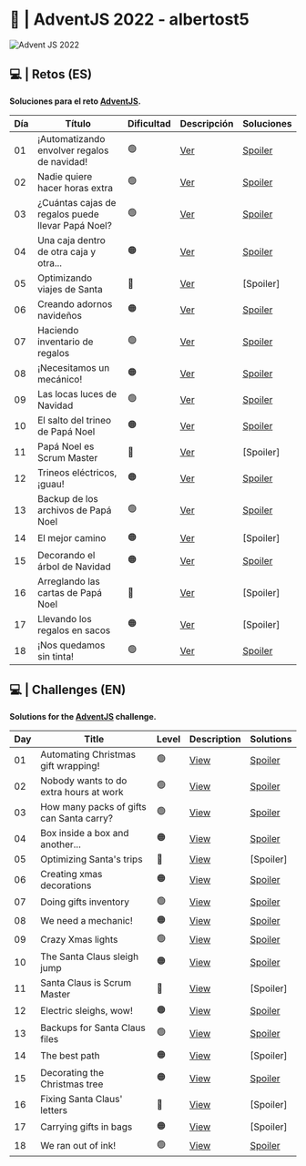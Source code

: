 # 🎄 | AdventJS 2022 - albertost5

![Advent JS 2022](https://i.imgur.com/HUihoze.jpg)

## 💻 | Retos (ES)

<b>Soluciones para el reto [AdventJS](https://adventjs.dev/es).</b>

| Día | Título                                           | Dificultad     |               Descripción                         |                Soluciones              |
| --- | ------------------------------------------------ | -------------- | ------------------------------------------------- | -------------------------------------- | 
| 01 |    ¡Automatizando envolver regalos de navidad!    |       🟢       | [Ver](https://adventjs.dev/es/challenges/2022/1)  | [Spoiler](./challenges/01/solution_01.js)  |
| 02 |         Nadie quiere hacer horas extra            |       🟢       | [Ver](https://adventjs.dev/es/challenges/2022/2)  | [Spoiler](./challenges/02/solution_02.js)  |
| 03 | ¿Cuántas cajas de regalos puede llevar Papá Noel? |       🟢       | [Ver](https://adventjs.dev/es/challenges/2022/3)  | [Spoiler](./challenges/03/solution_03.js)  |
| 04 |      Una caja dentro de otra caja y otra...       |       🟠       | [Ver](https://adventjs.dev/es/challenges/2022/4)  | [Spoiler](./challenges/04/solution_04.js)  |
| 05 |            Optimizando viajes de Santa            |       🔴       | [Ver](https://adventjs.dev/es/challenges/2022/5)  | [Spoiler]  |
| 06 |             Creando adornos navideños             |       🟠       | [Ver](https://adventjs.dev/es/challenges/2022/6)  | [Spoiler](./challenges/06/solution_06.js)  |
| 07 |           Haciendo inventario de regalos          |       🟢       | [Ver](https://adventjs.dev/es/challenges/2022/7)  | [Spoiler](./challenges/07/solution_07.js)  |
| 08 |              ¡Necesitamos un mecánico!            |       🟠       | [Ver](https://adventjs.dev/es/challenges/2022/8)  | [Spoiler](./challenges/08/solution_08.js)  |
| 09 |             Las locas luces de Navidad            |       🟢       | [Ver](https://adventjs.dev/es/challenges/2022/9)  | [Spoiler](./challenges/09/solution_09.js)  |
| 10 |          El salto del trineo de Papá Noel         |       🟠       | [Ver](https://adventjs.dev/es/challenges/2022/10) | [Spoiler](./challenges/10/solution_10.js)  |
| 11 |             Papá Noel es Scrum Master             |       🔴       | [Ver](https://adventjs.dev/es/challenges/2022/11) | [Spoiler]  |
| 12 |             Trineos eléctricos, ¡guau!            |       🟠       | [Ver](https://adventjs.dev/es/challenges/2022/12) | [Spoiler](./challenges/12/solution_12.js)  |
| 13 |         Backup de los archivos de Papá Noel       |       🟢       | [Ver](https://adventjs.dev/es/challenges/2022/13) | [Spoiler](./challenges/13/solution_13.js)  |
| 14 |                  El mejor camino                  |       🟠       | [Ver](https://adventjs.dev/es/challenges/2022/14) | [Spoiler]   |
| 15 |           Decorando el árbol de Navidad           |       🟠       | [Ver](https://adventjs.dev/es/challenges/2022/15) | [Spoiler](./challenges/15/solution_15.js)  |
| 16 |         Arreglando las cartas de Papá Noel        |       🔴       | [Ver](https://adventjs.dev/es/challenges/2022/16) | [Spoiler]   |
| 17 |         Llevando los regalos en sacos             |       🟠       | [Ver](https://adventjs.dev/es/challenges/2022/17) | [Spoiler]   |
| 18 |              ¡Nos quedamos sin tinta!             |       🟢       | [Ver](https://adventjs.dev/es/challenges/2022/18) | [Spoiler](./challenges/18/solution_18.js)   |

## 💻 | Challenges (EN)

<b>Solutions for the [AdventJS](https://adventjs.dev/en) challenge.</b>

| Day | Title                                            |      Level     |               Description                        |                Solutions                  |
| --- | -------------------------------------------------| -------------- | ------------------------------------------------ | ----------------------------------------- |
| 01 |       Automating Christmas gift wrapping!         |       🟢       | [View](https://adventjs.dev/challenges/2022/1)  | [Spoiler](./challenges/01/solution_01.js)  |
| 02 |      Nobody wants to do extra hours at work       |       🟢       | [View](https://adventjs.dev/challenges/2022/2)  | [Spoiler](./challenges/02/solution_02.js)  |
| 03 |      How many packs of gifts can Santa carry?     |       🟢       | [View](https://adventjs.dev/challenges/2022/3)  | [Spoiler](./challenges/03/solution_03.js)  |
| 04 |          Box inside a box and another...          |       🟠       | [View](https://adventjs.dev/challenges/2022/4)  | [Spoiler](./challenges/04/solution_04.js)  |
| 05 |          Optimizing Santa's trips                 |       🔴       | [View](https://adventjs.dev/challenges/2022/5)  | [Spoiler]  |
| 06 |          Creating xmas decorations                |       🟠       | [View](https://adventjs.dev/challenges/2022/6)  | [Spoiler](./challenges/06/solution_06.js)  |
| 07 |           Doing gifts inventory                   |       🟢       | [View](https://adventjs.dev/challenges/2022/7)  | [Spoiler](./challenges/07/solution_07.js)  |
| 08 |            We need a mechanic!                    |       🟠       | [View](https://adventjs.dev/challenges/2022/8)  | [Spoiler](./challenges/08/solution_08.js)  |
| 09 |              Crazy Xmas lights                    |       🟢       | [View](https://adventjs.dev/challenges/2022/9)  | [Spoiler](./challenges/09/solution_09.js)  |
| 10 |          The Santa Claus sleigh jump              |       🟠       | [View](https://adventjs.dev/challenges/2022/10) | [Spoiler](./challenges/10/solution_10.js)  |
| 11 |          Santa Claus is Scrum Master              |       🔴       | [View](https://adventjs.dev/challenges/2022/11) | [Spoiler]  |
| 12 |          Electric sleighs, wow!                   |       🟠       | [View](https://adventjs.dev/challenges/2022/12) | [Spoiler](./challenges/12/solution_12.js)  |
| 13 |          Backups for Santa Claus files            |       🟢       | [View](https://adventjs.dev/challenges/2022/13) | [Spoiler](./challenges/13/solution_13.js)  |
| 14 |                 The best path                     |       🟠       | [View](https://adventjs.dev/challenges/2022/14) | [Spoiler]  |
| 15 |          Decorating the Christmas tree            |       🟠       | [View](https://adventjs.dev/challenges/2022/15) | [Spoiler](./challenges/15/solution_15.js)  |
| 16 |          Fixing Santa Claus' letters              |       🔴       | [View](https://adventjs.dev/challenges/2022/16) | [Spoiler]  |
| 17 |              Carrying gifts in bags               |       🟠       | [View](https://adventjs.dev/challenges/2022/17) | [Spoiler]  |
| 18 |                  We ran out of ink!               |       🟢       | [View](https://adventjs.dev/challenges/2022/18) | [Spoiler](./challenges/15/solution_18.js)  |


[^1]: **Dificultad / Level**: 🟢 Fácil / Easy 🟠 Medio / Medium 🔴 Difícil / Hard 🟣 Muy Difícil / Very Hard